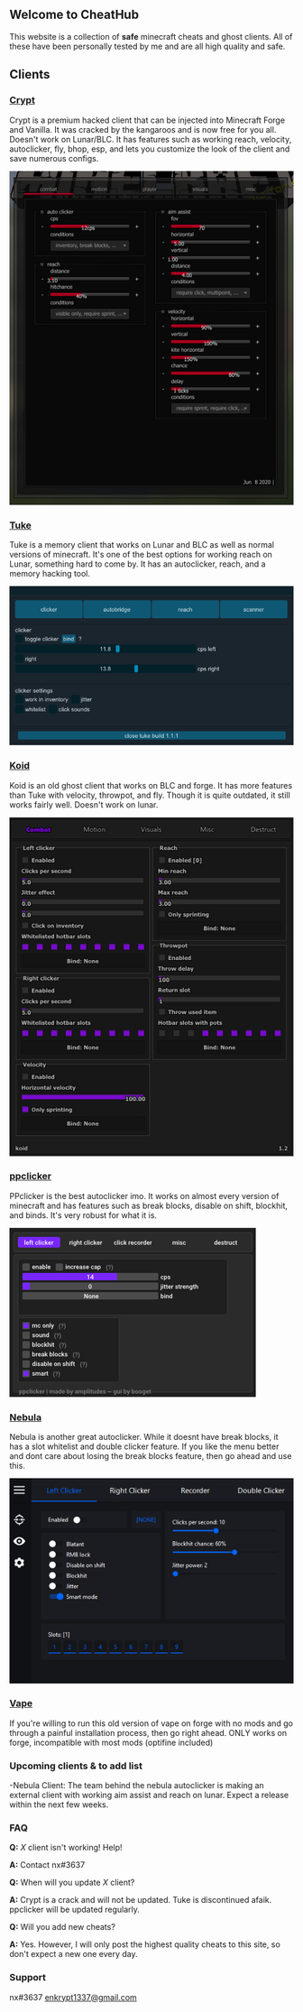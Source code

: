 ## Welcome to CheatHub

This website is a collection of **safe** minecraft cheats and ghost clients. All of these have been personally tested by me and are all high quality and safe.

## Clients

### [Crypt](https://github.com/akryl1k/chub.github.io/blob/gh-pages/crypt.exe?raw=true)

Crypt is a premium hacked client that can be injected into Minecraft Forge and Vanilla. It was cracked by the kangaroos and is now free for you all. Doesn't work on Lunar/BLC. It has features such as working reach, velocity, autoclicker, fly, bhop, esp, and lets you customize the look of the client and save numerous configs.

![crypt](crypt.png)

### [Tuke](https://github.com/akryl1k/chub.github.io/blob/gh-pages/tuke.exe?raw=true)

Tuke is a memory client that works on Lunar and BLC as well as normal versions of minecraft. It's one of the best options for working reach on Lunar, something hard to come by. It has an autoclicker, reach, and a memory hacking tool.

![Tuke Menu](tuke.png)

### [Koid](https://github.com/akryl1k/chub.github.io/blob/gh-pages/koid.exe?raw=true)

Koid is an old ghost client that works on BLC and forge. It has more features than Tuke with velocity, throwpot, and fly. Though it is quite outdated, it still works fairly well. Doesn't work on lunar.

![Koid Menu](koid.png)

### [ppclicker](https://github.com/akryl1k/chub.github.io/blob/gh-pages/ppclicker.exe?raw=true)

PPclicker is the best autoclicker imo. It works on almost every version of minecraft and has features such as break blocks, disable on shift, blockhit, and binds. It's very robust for what it is.

![ppclicker Menu](ppclicker.png)

### [Nebula](https://github.com/akryl1k/chub.github.io/blob/gh-pages/nebula.exe?raw=true)

Nebula is another great autoclicker. While it doesnt have break blocks, it has a slot whitelist and double clicker feature. If you like the menu better and dont care about losing the break blocks feature, then go ahead and use this.

![Nebula Menu](nebula.png)

### [Vape](https://jelte.one)

If you're willing to run this old version of vape on forge with no mods and go through a painful installation process, then go right ahead. ONLY works on forge, incompatible with most mods (optifine included)

### Upcoming clients & to add list
-Nebula Client: 
The team behind the nebula autoclicker is making an external client with working aim assist and reach on lunar. Expect a release within the next few weeks.


### FAQ 
**Q:** _X_ client isn't working! Help!

**A:** Contact nx#3637

**Q:** When will you update _X_ client?

**A:** Crypt is a crack and will not be updated. Tuke is discontinued afaik. ppclicker will be updated regularly.

**Q:** Will you add new cheats?

**A:** Yes. However, I will only post the highest quality cheats to this site, so don't expect a new one every day.

### Support
nx#3637 enkrypt1337@gmail.com
